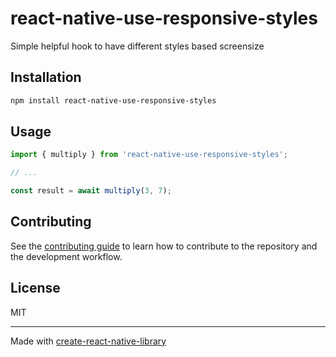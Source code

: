 # react-native-use-responsive-styles

Simple helpful hook to have different styles based screensize

## Installation

```sh
npm install react-native-use-responsive-styles
```

## Usage


```js
import { multiply } from 'react-native-use-responsive-styles';

// ...

const result = await multiply(3, 7);
```


## Contributing

See the [contributing guide](CONTRIBUTING.md) to learn how to contribute to the repository and the development workflow.

## License

MIT

---

Made with [create-react-native-library](https://github.com/callstack/react-native-builder-bob)
